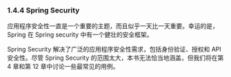 ### 1.4.4 Spring Security

应用程序安全性一直是一个重要的主题，而且似乎一天比一天重要。幸运的是，Spring 在 Spring security 中有一个健壮的安全框架。

Spring Security 解决了广泛的应用程序安全性需求，包括身份验证、授权和 API 安全性。尽管 Spring Security 的范围太大，本书无法恰当地涵盖，但我们将在第 4 章和第 12 章中讨论一些最常见的用例。


